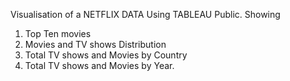  Visualisation of a NETFLIX DATA Using TABLEAU Public.
Showing 
1. Top Ten movies
2. Movies and TV shows Distribution 
3. Total TV shows and Movies by Country
4. Total TV shows and Movies by Year.
